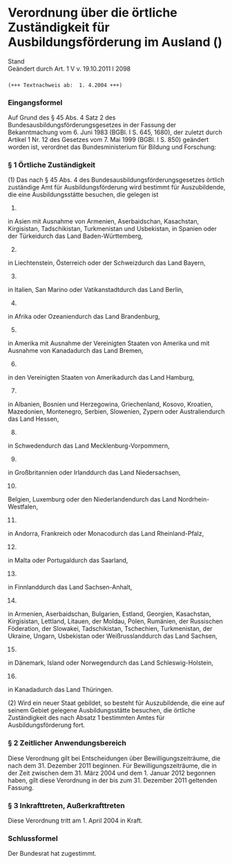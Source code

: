 Verordnung über die örtliche Zuständigkeit für Ausbildungsförderung im Ausland ()
=================================================================================

Stand  
Geändert durch Art. 1 V v. 19.10.2011 I 2098

### 

```
(+++ Textnachweis ab:  1. 4.2004 +++)
```

### Eingangsformel

Auf Grund des § 45 Abs. 4 Satz 2 des Bundesausbildungsförderungsgesetzes in der Fassung der Bekanntmachung vom 6. Juni 1983 (BGBl. I S. 645, 1680), der zuletzt durch Artikel 1 Nr. 12 des Gesetzes vom 7. Mai 1999 (BGBl. I S. 850) geändert worden ist, verordnet das Bundesministerium für Bildung und Forschung:

### § 1 Örtliche Zuständigkeit

(1) Das nach § 45 Abs. 4 des Bundesausbildungsförderungsgesetzes örtlich zuständige Amt für Ausbildungsförderung wird bestimmt für Auszubildende, die eine Ausbildungsstätte besuchen, die gelegen ist

1.  
in Asien mit Ausnahme von Armenien, Aserbaidschan, Kasachstan, Kirgisistan, Tadschikistan, Turkmenistan und Usbekistan, in Spanien oder der Türkeidurch das Land Baden-Württemberg,

2.  
in Liechtenstein, Österreich oder der Schweizdurch das Land Bayern,

3.  
in Italien, San Marino oder Vatikanstadtdurch das Land Berlin,

4.  
in Afrika oder Ozeaniendurch das Land Brandenburg,

5.  
in Amerika mit Ausnahme der Vereinigten Staaten von Amerika und mit Ausnahme von Kanadadurch das Land Bremen,

6.  
in den Vereinigten Staaten von Amerikadurch das Land Hamburg,

7.  
in Albanien, Bosnien und Herzegowina, Griechenland, Kosovo, Kroatien, Mazedonien, Montenegro, Serbien, Slowenien, Zypern oder Australiendurch das Land Hessen,

8.  
in Schwedendurch das Land Mecklenburg-Vorpommern,

9.  
in Großbritannien oder Irlanddurch das Land Niedersachsen,

10.  
Belgien, Luxemburg oder den Niederlandendurch das Land Nordrhein-Westfalen,

11.  
in Andorra, Frankreich oder Monacodurch das Land Rheinland-Pfalz,

12.  
in Malta oder Portugaldurch das Saarland,

13.  
in Finnlanddurch das Land Sachsen-Anhalt,

14.  
in Armenien, Aserbaidschan, Bulgarien, Estland, Georgien, Kasachstan, Kirgisistan, Lettland, Litauen, der Moldau, Polen, Rumänien, der Russischen Föderation, der Slowakei, Tadschikistan, Tschechien, Turkmenistan, der Ukraine, Ungarn, Usbekistan oder Weißrusslanddurch das Land Sachsen,

15.  
in Dänemark, Island oder Norwegendurch das Land Schleswig-Holstein,

16.  
in Kanadadurch das Land Thüringen.

(2) Wird ein neuer Staat gebildet, so besteht für Auszubildende, die eine auf seinem Gebiet gelegene Ausbildungsstätte besuchen, die örtliche Zuständigkeit des nach Absatz 1 bestimmten Amtes für Ausbildungsförderung fort.

### § 2 Zeitlicher Anwendungsbereich

Diese Verordnung gilt bei Entscheidungen über Bewilligungszeiträume, die nach dem 31. Dezember 2011 beginnen. Für Bewilligungszeiträume, die in der Zeit zwischen dem 31. März 2004 und dem 1. Januar 2012 begonnen haben, gilt diese Verordnung in der bis zum 31. Dezember 2011 geltenden Fassung.

### § 3 Inkrafttreten, Außerkrafttreten

Diese Verordnung tritt am 1. April 2004 in Kraft.

### Schlussformel

Der Bundesrat hat zugestimmt.
